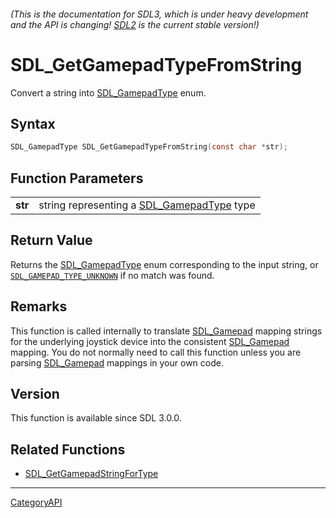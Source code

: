 ###### (This is the documentation for SDL3, which is under heavy development and the API is changing! [SDL2](https://wiki.libsdl.org/SDL2/) is the current stable version!)
# SDL_GetGamepadTypeFromString

Convert a string into [SDL_GamepadType](SDL_GamepadType) enum.

## Syntax

```c
SDL_GamepadType SDL_GetGamepadTypeFromString(const char *str);

```

## Function Parameters

|             |                                                               |
| ----------- | ------------------------------------------------------------- |
| **str**     | string representing a [SDL_GamepadType](SDL_GamepadType) type |

## Return Value

Returns the [SDL_GamepadType](SDL_GamepadType) enum corresponding to the
input string, or [`SDL_GAMEPAD_TYPE_UNKNOWN`](SDL_GAMEPAD_TYPE_UNKNOWN) if
no match was found.

## Remarks

This function is called internally to translate [SDL_Gamepad](SDL_Gamepad)
mapping strings for the underlying joystick device into the consistent
[SDL_Gamepad](SDL_Gamepad) mapping. You do not normally need to call this
function unless you are parsing [SDL_Gamepad](SDL_Gamepad) mappings in your
own code.

## Version

This function is available since SDL 3.0.0.

## Related Functions

* [SDL_GetGamepadStringForType](SDL_GetGamepadStringForType)

----
[CategoryAPI](CategoryAPI)

